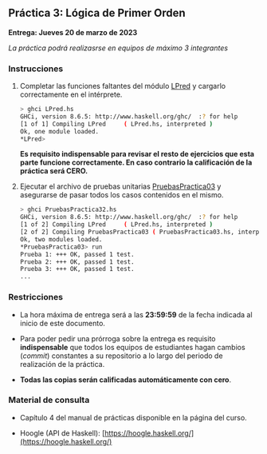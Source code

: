 ## Práctica 3: Lógica de Primer Orden

**Entrega: Jueves 20 de marzo de 2023**

*La práctica podrá realizasrse en equipos de máximo 3 integrantes*

### Instrucciones

1. Completar las funciones faltantes del módulo [LPred](src/LPred.hs) y cargarlo correctamente en el 
   intérprete. 

   ```bash
   > ghci LPred.hs 
   GHCi, version 8.6.5: http://www.haskell.org/ghc/  :? for help
   [1 of 1] Compiling LPred     ( LPred.hs, interpreted )
   Ok, one module loaded.
   *LPred>
   ```

   **Es requisito indispensable para revisar el resto de ejercicios que esta parte funcione correctamente. En caso contrario la calificación de la práctica será CERO.**

1. Ejecutar el archivo de pruebas unitarias [PruebasPractica03](src/PruebasPractica03.hs) y asegurarse de pasar 
   todos los casos contenidos en el mismo.

   ```bash
   > ghci PruebasPractica32.hs 
   GHCi, version 8.6.5: http://www.haskell.org/ghc/  :? for help
   [1 of 2] Compiling LPred     ( LPred.hs, interpreted )
   [2 of 2] Compiling PruebasPractica03 ( PruebasPractica03.hs, interpreted )
   Ok, two modules loaded.
   *PruebasPractica03> run
   Prueba 1: +++ OK, passed 1 test.
   Prueba 2: +++ OK, passed 1 test.
   Prueba 3: +++ OK, passed 1 test.
   ...
   ```

### Restricciones

- La hora máxima de entrega será a las **23:59:59** de la fecha indicada al inicio de este documento.

- Para poder pedir una prórroga sobre la entrega es requisito **indispensable** que todos los equipos de estudiantes
  hagan cambios (*commit*) constantes a su repositorio a lo largo del periodo de realización de la práctica.

- **Todas las copias serán calificadas automáticamente con cero**.

### Material de consulta

- Capítulo 4 del manual de prácticas disponible en la página del curso.

- Hoogle (API de Haskell): [https://hoogle.haskell.org/](https://hoogle.haskell.org/)
